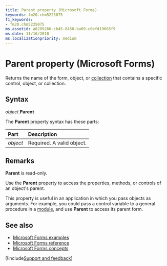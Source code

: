 ```yaml
---
title: Parent property (Microsoft Forms)
keywords: fm20.chm5225075
f1_keywords:
- fm20.chm5225075
ms.assetid: a8289266-cb45-8458-ba09-c0efd19665f9
ms.date: 11/16/2018
ms.localizationpriority: medium
---
```



# Parent property (Microsoft Forms)

Returns the name of the form, object, or [collection](../../Glossary/vbe-glossary.md#collection) that contains a specific control, object, or collection.

## Syntax

_object_.**Parent**

The **Parent** property syntax has these parts:

|Part|Description|
|:-----|:-----|
| _object_|Required. A valid object.|

## Remarks

**Parent** is read-only.

Use the **Parent** property to access the properties, methods, or controls of an object's parent.

This property is useful in an application in which you pass objects as arguments. For example, you could pass a control variable to a general procedure in a [module](../../Glossary/vbe-glossary.md#module), and use **Parent** to access its parent form.

## See also

- [Microsoft Forms examples](examples-microsoft-forms.md)
- [Microsoft Forms reference](reference-microsoft-forms.md)
- [Microsoft Forms concepts](concepts-microsoft-forms.md)

[!include[Support and feedback](~/includes/feedback-boilerplate.md)]